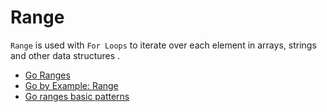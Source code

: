 # Range

`Range` is used with `For Loops` to iterate over each element in arrays, strings and other data structures .

- [Go Ranges](https://go.dev/tour/moretypes/16)
- [Go by Example: Range](https://gobyexample.com/range)
- [Go ranges basic patterns](https://yourbasic.org/golang/for-loop-range-array-slice-map-channel/)
